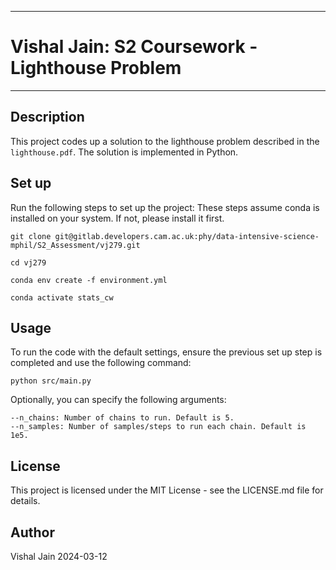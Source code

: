**********************************************
# Vishal Jain: S2 Coursework - Lighthouse Problem
**********************************************

## Description
This project codes up a solution to the lighthouse problem described in the `lighthouse.pdf`. The solution is implemented in Python.

## Set up
Run the following steps to set up the project:
These steps assume conda is installed on your system. If not, please install it first.
```
git clone git@gitlab.developers.cam.ac.uk:phy/data-intensive-science-mphil/S2_Assessment/vj279.git

cd vj279

conda env create -f environment.yml

conda activate stats_cw
```

## Usage
To run the code with the default settings, ensure the previous set up step is completed and use the following command:
```
python src/main.py
``` 

Optionally, you can specify the following arguments:

```
--n_chains: Number of chains to run. Default is 5.
--n_samples: Number of samples/steps to run each chain. Default is 1e5.
```

## License
This project is licensed under the MIT License - see the LICENSE.md file for details.

## Author
Vishal Jain
2024-03-12
